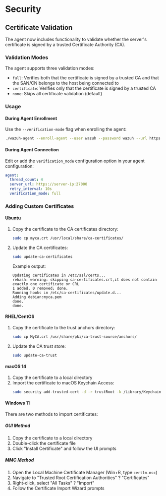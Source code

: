 # Security

## Certificate Validation

The agent now includes functionality to validate whether the server's certificate is signed by a trusted Certificate Authority (CA).

### Validation Modes

The agent supports three validation modes:

- `full`: Verifies both that the certificate is signed by a trusted CA and that the SAN/CN belongs to the host being connected to
- `certificate`: Verifies only that the certificate is signed by a trusted CA
- `none`: Skips all certificate validation (default)

### Usage

#### During Agent Enrollment

Use the `--verification-mode` flag when enrolling the agent:

```bash
./wazuh-agent --enroll-agent --user wazuh --password wazuh --url https://server-ip:55000 --verification-mode certificate
```

#### During Agent Connection

Edit or add the `verification_mode` configuration option in your agent configuration:

```yaml
agent:
  thread_count: 4
  server_url: https://server-ip:27000
  retry_interval: 10s
  verification_mode: full
```

### Adding Custom Certificates

#### Ubuntu

1. Copy the certificate to the CA certificates directory:
   ```bash
   sudo cp myca.crt /usr/local/share/ca-certificates/
   ```

2. Update the CA certificates:
   ```bash
   sudo update-ca-certificates
   ```

   Example output:
   ```
   Updating certificates in /etc/ssl/certs...
   rehash: warning: skipping ca-certificates.crt,it does not contain exactly one certificate or CRL
   1 added, 0 removed; done.
   Running hooks in /etc/ca-certificates/update.d...
   Adding debian:myca.pem
   done.
   done.
   ```

#### RHEL/CentOS

1. Copy the certificate to the trust anchors directory:
   ```bash
   sudo cp MyCA.crt /usr/share/pki/ca-trust-source/anchors/
   ```

2. Update the CA trust store:
   ```bash
   sudo update-ca-trust
   ```

#### macOS 14

1. Copy the certificate to a local directory
2. Import the certificate to macOS Keychain Access:
   ```bash
   sudo security add-trusted-cert -d -r trustRoot -k /Library/Keychains/System.keychain MyCA.crt
   ```

#### Windows 11

There are two methods to import certificates:

##### GUI Method
1. Copy the certificate to a local directory
2. Double-click the certificate file
3. Click "Install Certificate" and follow the UI prompts

##### MMC Method
1. Open the Local Machine Certificate Manager (Win+R, type `certlm.msc`)
2. Navigate to "Trusted Root Certification Authorities" ? "Certificates"
3. Right-click, select "All Tasks" ? "Import"
4. Follow the Certificate Import Wizard prompts
